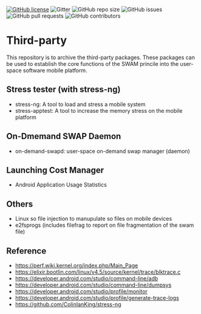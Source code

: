 [![GitHub license](https://dmlc.github.io/img/apache2.svg)](LICENSE) 
![Gitter](https://img.shields.io/gitter/room/mobile-swam/third-party) ![GitHub repo size](https://img.shields.io/github/repo-size/mobile-swam/third-party) ![GitHub issues](https://img.shields.io/github/issues/mobile-swam/third-party) ![GitHub pull requests](https://img.shields.io/github/issues-pr/mobile-swam/third-party) ![GitHub contributors](https://img.shields.io/github/contributors/mobile-swam/third-party)


# Third-party
This repository is to archive the third-party packages. These packages can be used to establish the core functions of the SWAM princile into the user-space software mobile platform.

## Stress tester (with stress-ng)
* stress-ng: A tool to load and stress a mobile system
* stress-apptest: A tool to increase the memory stress on the mobile platform 

## On-Dmemand SWAP Daemon
* on-demand-swapd: user-space on-demand swap manager (daemon)

## Launching Cost Manager
* Android Application Usage Statistics

## Others
* Linux so file injection to manupulate so files on mobile devices
* e2fsprogs (includes filefrag to report on file fragmentation of the swam file)


## Reference
* https://perf.wiki.kernel.org/index.php/Main_Page
* https://elixir.bootlin.com/linux/v4.5/source/kernel/trace/blktrace.c
* https://developer.android.com/studio/command-line/adb
* https://developer.android.com/studio/command-line/dumpsys
* https://developer.android.com/studio/profile/monitor
* https://developer.android.com/studio/profile/generate-trace-logs
* https://github.com/ColinIanKing/stress-ng
